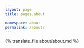 ```yaml
---
layout: page
title: pages.about

namespace: about
permalink: /about/
---
```


{% translate_file about/about.md %}
